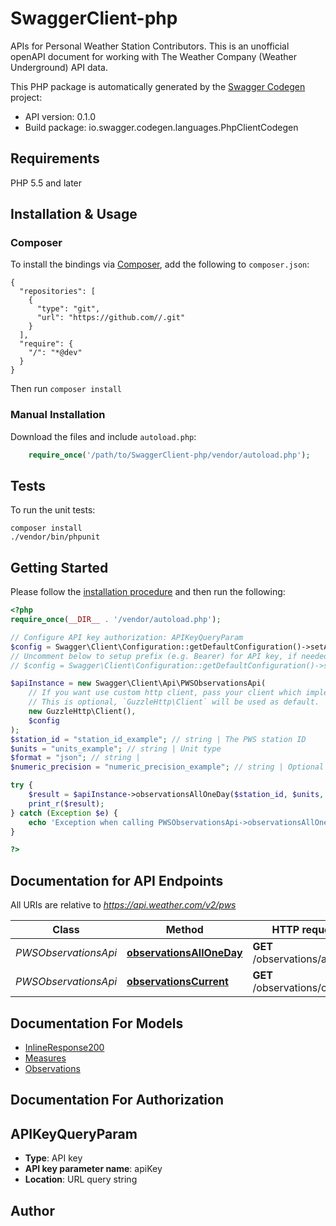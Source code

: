 # SwaggerClient-php
APIs for Personal Weather Station Contributors. This is an unofficial openAPI document for working with The Weather Company (Weather Underground) API data.

This PHP package is automatically generated by the [Swagger Codegen](https://github.com/swagger-api/swagger-codegen) project:

- API version: 0.1.0
- Build package: io.swagger.codegen.languages.PhpClientCodegen

## Requirements

PHP 5.5 and later

## Installation & Usage
### Composer

To install the bindings via [Composer](http://getcomposer.org/), add the following to `composer.json`:

```
{
  "repositories": [
    {
      "type": "git",
      "url": "https://github.com//.git"
    }
  ],
  "require": {
    "/": "*@dev"
  }
}
```

Then run `composer install`

### Manual Installation

Download the files and include `autoload.php`:

```php
    require_once('/path/to/SwaggerClient-php/vendor/autoload.php');
```

## Tests

To run the unit tests:

```
composer install
./vendor/bin/phpunit
```

## Getting Started

Please follow the [installation procedure](#installation--usage) and then run the following:

```php
<?php
require_once(__DIR__ . '/vendor/autoload.php');

// Configure API key authorization: APIKeyQueryParam
$config = Swagger\Client\Configuration::getDefaultConfiguration()->setApiKey('apiKey', 'YOUR_API_KEY');
// Uncomment below to setup prefix (e.g. Bearer) for API key, if needed
// $config = Swagger\Client\Configuration::getDefaultConfiguration()->setApiKeyPrefix('apiKey', 'Bearer');

$apiInstance = new Swagger\Client\Api\PWSObservationsApi(
    // If you want use custom http client, pass your client which implements `GuzzleHttp\ClientInterface`.
    // This is optional, `GuzzleHttp\Client` will be used as default.
    new GuzzleHttp\Client(),
    $config
);
$station_id = "station_id_example"; // string | The PWS station ID
$units = "units_example"; // string | Unit type
$format = "json"; // string | 
$numeric_precision = "numeric_precision_example"; // string | Optional parameter.  Set to ‘decimal’ to ensure data is returned in decimal format when needed. Will return integers if this value is not used.

try {
    $result = $apiInstance->observationsAllOneDay($station_id, $units, $format, $numeric_precision);
    print_r($result);
} catch (Exception $e) {
    echo 'Exception when calling PWSObservationsApi->observationsAllOneDay: ', $e->getMessage(), PHP_EOL;
}

?>
```

## Documentation for API Endpoints

All URIs are relative to *https://api.weather.com/v2/pws*

Class | Method | HTTP request | Description
------------ | ------------- | ------------- | -------------
*PWSObservationsApi* | [**observationsAllOneDay**](docs/Api/PWSObservationsApi.md#observationsalloneday) | **GET** /observations/all/1day | 
*PWSObservationsApi* | [**observationsCurrent**](docs/Api/PWSObservationsApi.md#observationscurrent) | **GET** /observations/current | 


## Documentation For Models

 - [InlineResponse200](docs/Model/InlineResponse200.md)
 - [Measures](docs/Model/Measures.md)
 - [Observations](docs/Model/Observations.md)


## Documentation For Authorization


## APIKeyQueryParam

- **Type**: API key
- **API key parameter name**: apiKey
- **Location**: URL query string


## Author




